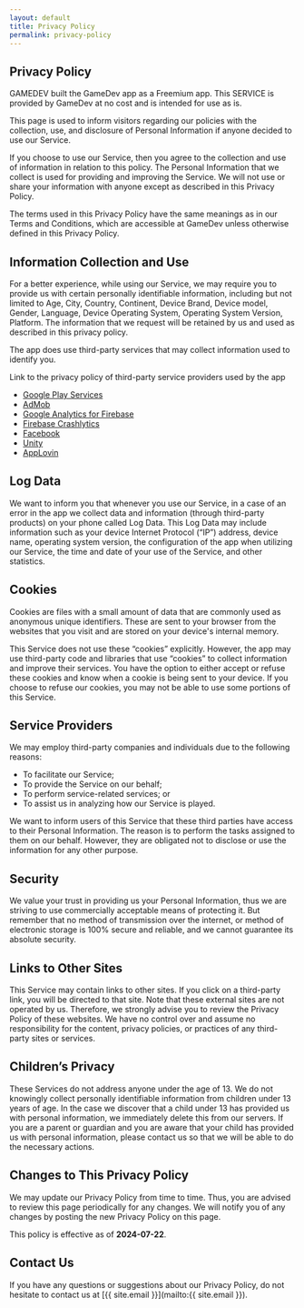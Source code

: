 ```yaml
---
layout: default
title: Privacy Policy
permalink: privacy-policy
---
```


## Privacy Policy

GAMEDEV built the GameDev app as a Freemium app. This SERVICE is provided by GameDev at no cost and is intended for use as is.

This page is used to inform visitors regarding our policies with the
collection, use, and disclosure of Personal Information if anyone decided
to use our Service.

If you choose to use our Service, then you agree to the collection and use of
information in relation to this policy.
The Personal Information that we collect is used for providing and improving
the Service. We will not use or share your information with anyone except as described in
this Privacy Policy.

The terms used in this Privacy Policy have the same meanings as in our Terms and Conditions, which are accessible at GameDev unless otherwise defined in this Privacy Policy.

## Information Collection and Use

For a better experience, while using our Service, we may require you to provide us with certain personally identifiable information, including but not limited to Age, City, Country, Continent, Device Brand, Device model, Gender, Language, Device Operating System, Operating System Version, Platform. The information that we request will be retained by us and used as described in this privacy policy.

The app does use third-party services that may collect information used to identify you.

Link to the privacy policy of third-party service providers used by the app

*   [Google Play Services](https://www.google.com/policies/privacy/)
*   [AdMob](https://support.google.com/admob/answer/6128543?hl=en)
*   [Google Analytics for Firebase](https://firebase.google.com/policies/analytics)
*   [Firebase Crashlytics](https://firebase.google.com/support/privacy/)
*   [Facebook](https://www.facebook.com/about/privacy/update/printable)
*   [Unity](https://unity.com/legal/privacy-policy)
*   [AppLovin](https://www.applovin.com/privacy/)

## Log Data

We want to inform you that whenever you use our Service, in a case of an error
in the app we collect data and information (through third-party products) on
your phone called Log Data.
This Log Data may include information such as your device Internet Protocol
(“IP”) address, device name, operating system version, the configuration
of the app when utilizing our Service, the time and date of your use of the
Service, and other statistics.

## Cookies

Cookies are files with a small amount of data that are commonly used as
anonymous unique identifiers.
These are sent to your browser from the websites that you visit and are
stored on your device's internal memory.

This Service does not use these “cookies” explicitly.
However, the app may use third-party code and libraries that use “cookies”
to collect information and improve their services.
You have the option to either accept or refuse these cookies and know when
a cookie is being sent to your device.
If you choose to refuse our cookies, you may not be able to use some
portions of this Service.

## Service Providers

We may employ third-party companies and individuals due to the following reasons:

- To facilitate our Service;
- To provide the Service on our behalf;
- To perform service-related services; or
- To assist us in analyzing how our Service is played.

We want to inform users of this Service that these third parties have access to
their Personal Information.
The reason is to perform the tasks assigned to them on our behalf.
However, they are obligated not to disclose or use the information for any
other purpose.

## Security

We value your trust in providing us your Personal Information, thus we are
striving to use commercially acceptable means of protecting it.
But remember that no method of transmission over the internet, or method
of electronic storage is 100% secure and reliable, and we cannot guarantee
its absolute security.

## Links to Other Sites

This Service may contain links to other sites.
If you click on a third-party link, you will be directed to that site.
Note that these external sites are not operated by us.
Therefore, we strongly advise you to review the Privacy Policy of
these websites.
We have no control over and assume no responsibility for the content,
privacy policies, or practices of any third-party sites or services.

## Children’s Privacy

These Services do not address anyone under the age of 13.
We do not knowingly collect personally identifiable information from children
under 13 years of age.
In the case we discover that a child under 13 has provided us with personal
information, we immediately delete this from our servers.
If you are a parent or guardian and you are aware that your child has
provided us with personal information, please contact us so that we will be
able to do the necessary actions.

## Changes to This Privacy Policy

We may update our Privacy Policy from time to time.
Thus, you are advised to review this page periodically for any changes.
We will notify you of any changes by posting the new Privacy Policy on
this page.

This policy is effective as of **2024-07-22**.

## Contact Us

If you have any questions or suggestions about our Privacy Policy, do not
hesitate to contact us at [{{ site.email }}](mailto:{{ site.email }}).